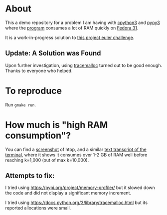 # About

This a demo repository for a problem I am having with [cpython3](https://en.wikipedia.org/wiki/CPython)
and [pypy3](https://en.wikipedia.org/wiki/PyPy) where the [program](./685-v1.py) consumes
a lot of RAM quickly on [Fedora 31](https://en.wikipedia.org/wiki/Fedora_%28operating_system%29).

It is a work-in-progress solution to [this project euler challenge](https://projecteuler.net/problem=685).

## Update: A Solution was Found

Upon further investigation, using [tracemalloc](https://docs.python.org/3/library/tracemalloc.html)
turned out to be good enough. Thanks to everyone who helped.

# To reproduce

Run `gmake run`.

# How much is "high RAM consumption"?

You can find a [screenshot](./images/high-consume-evidence-on-8-GB-computer/pypy.png) of htop,
and a similar [text transcript of the terminal](./images/high-consume-evidence-on-8-GB-computer/pypy.txt),
where it shows it consumes over 1-2 GB of RAM well before reaching k=1,000 (out of max k=10,000).

## Attempts to fix:

I tried using https://pypi.org/project/memory-profiler/ but it slowed down the code and did not
display a significant memory increment.

I tried using https://docs.python.org/3/library/tracemalloc.html but its reported allocations were small.
